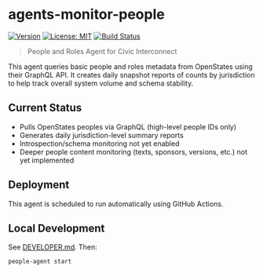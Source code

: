 # agents-monitor-people

[![Version](https://img.shields.io/badge/version-v0.2.3-blue)](https://github.com/civic-interconnect/agents-monitor-people/releases)
[![License: MIT](https://img.shields.io/badge/license-MIT-green.svg)](https://opensource.org/licenses/MIT)
[![Build Status](https://github.com/civic-interconnect/agents-monitor-people/actions/workflows/agent-runner.yml/badge.svg)](https://github.com/civic-interconnect/agents-monitor-people/actions)

> People and Roles Agent for Civic Interconnect

This agent queries basic people and roles metadata from OpenStates using their GraphQL API.
It creates daily snapshot reports of counts by jurisdiction to help track overall system volume and schema stability.

## Current Status

- Pulls OpenStates peoples via GraphQL (high-level people IDs only)
- Generates daily jurisdiction-level summary reports
- Introspection/schema monitoring not yet enabled
- Deeper people content monitoring (texts, sponsors, versions, etc.) not yet implemented

## Deployment

This agent is scheduled to run automatically using GitHub Actions.

## Local Development

See [DEVELOPER.md](./DEVELOPER.md). Then:

```shell
people-agent start
```
